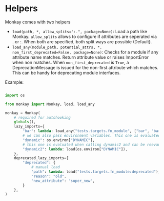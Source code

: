 # Helpers


Monkay comes with two helpers

- `load(path, *, allow_splits=":.", package=None)`: Load a path like Monkay. `allow_splits` allows to configure if attributes are seperated via . or :.
  When both are specified, both split ways are possible (Default).
- `load_any(module_path, potential_attrs, *, non_first_deprecated=False, package=None)`: Checks for a module if any attribute name matches. Return attribute value or raises ImportError when non matches.
  When `non_first_deprecated` is `True`, a DeprecationMessage is issued for the non-first attribute which matches. This can be handy for deprecating module interfaces.


Example:

``` python

import os

from monkay import Monkay, load, load_any

monkay = Monkay(
    # required for autohooking
    globals(),
    lazy_imports={
        "bar": lambda: load_any("tests.targets.fn_module", ["bar", "bar_deprecated", "bar_deprecated2"], non_first_deprecated=True),
        # we can also pass environment variables. This one is evaluated when Monkay is created. It is quite limited.
        "dynamic": os.environ["DYNAMIC"],
        # this one is evaluated when calling dynamic2 and can be reevaulated by clearing the cache
        "dynamic2": lambda: load(os.environ["DYNAMIC"]),
    },
    deprecated_lazy_imports={
        "deprecated": {
            # manual load
            "path": lambda: load("tests.targets.fn_module:deprecated"),
            "reason": "old",
            "new_attribute": "super_new",
        }
    },
)


```
